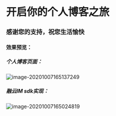# 开启你的个人博客之旅

### 感谢您的支持，祝您生活愉快

#### 效果预览：

##### 个人博客页面：

![image-20201007165137249](C:\Users\lenovo1\AppData\Roaming\Typora\typora-user-images\image-20201007165137249.png)



##### 融云IM sdk实现：

![image-20201007165024819](C:\Users\lenovo1\AppData\Roaming\Typora\typora-user-images\image-20201007165024819.png)